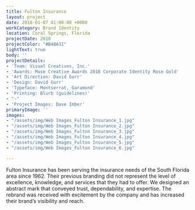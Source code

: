 ```yaml
---
title: Fulton Insurance
layout: project
date: 2018-01-07 01:00:00 +0000
workCategory: Brand Identity
location: Coral Springs, Florida
projectDate: 2018
projectColor: "#B48A31"
lightText: true
body: ''
projectDetails:
- 'Team: Visual Creatives, Inc.'
- 'Awards: Muse Creative Awards 2018 Corporate Identity Rose Gold'
- 'Art Direction: David Gurr'
- 'Design: David Gurr'
- 'Typeface: Montserrat, Garamond'
- 'Printing: Blurb (guidelines)'
- "-"
- 'Project Images: Dave Imber'
primaryImage: ''
images:
- "/assets/img/Web Images_Fulton Insurance_1.jpg"
- "/assets/img/Web Images_Fulton Insurance_2.jpg"
- "/assets/img/Web Images_Fulton Insurance_3.jpg"
- "/assets/img/Web Images_Fulton Insurance_4.jpg"
- "/assets/img/Web Images_Fulton Insurance_5.jpg"
- "/assets/img/Web Images_Fulton Insurance_6.jpg"

---
```

Fulton Insurance has been serving the insurance needs of the South Florida area since 1962. Their previous branding did not represent the level of excellence, knowledge, and services that they had to offer. We designed an abstract mark that conveyed trust, dependability, and expertise. The rebrand was received with excitement by the company and has increased their brand’s visibility and reach.